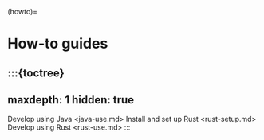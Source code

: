 (howto)=

# How-to guides

:::{toctree}
---
maxdepth: 1
hidden: true
---
Develop using Java <java-use.md>
Install and set up Rust <rust-setup.md>
Develop using Rust <rust-use.md>
:::
